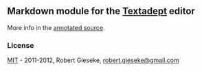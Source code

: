 ## Markdown module for the [Textadept](http://code.google.com/p/textadept/) editor

More info in the
[annotated source](http://rgieseke.github.com/ta-markdown/).

### License

[MIT](http://www.opensource.org/licenses/mit-license.php) - 2011-2012, Robert Gieseke, robert.gieseke@gmail.com
